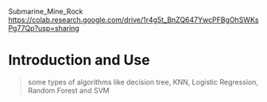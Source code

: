Submarine_Mine_Rock
<https://colab.research.google.com/drive/1r4g5t_BnZQ647YwcPFBgOhSWKsPg77Qp?usp=sharing>


# Introduction and Use
>    some types of algorithms like decision tree, KNN, Logistic Regression, Random Forest and SVM


